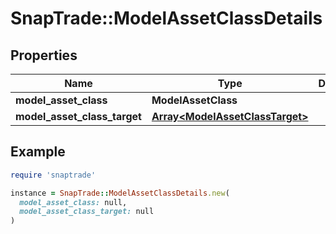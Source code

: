 # SnapTrade::ModelAssetClassDetails

## Properties

| Name | Type | Description | Notes |
| ---- | ---- | ----------- | ----- |
| **model_asset_class** | **ModelAssetClass** |  | [optional] |
| **model_asset_class_target** | [**Array&lt;ModelAssetClassTarget&gt;**](ModelAssetClassTarget.md) |  | [optional] |

## Example

```ruby
require 'snaptrade'

instance = SnapTrade::ModelAssetClassDetails.new(
  model_asset_class: null,
  model_asset_class_target: null
)
```

